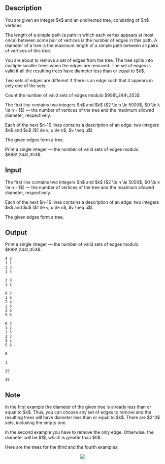 ## Description

<div><p>You are given an integer $k$ and an undirected tree, consisting of $n$ vertices.</p><p>The length of a simple path (a path in which each vertex appears at most once) between some pair of vertices is the number of edges in this path. A diameter of a tree is the maximum length of a simple path between all pairs of vertices of this tree.</p><p>You are about to remove a set of edges from the tree. The tree splits into multiple smaller trees when the edges are removed. The set of edges is valid if all the resulting trees have diameter less than or equal to $k$.</p><p>Two sets of edges are different if there is an edge such that it appears in only one of the sets.</p><p>Count the number of valid sets of edges modulo $998\,244\,353$.</p></div><div class="input-specification"><p>The first line contains two integers $n$ and $k$ ($2 \le n \le 5000$, $0 \le k \le n - 1$)&nbsp;— the number of vertices of the tree and the maximum allowed diameter, respectively.</p><p>Each of the next $n-1$ lines contains a description of an edge: two integers $v$ and $u$ ($1 \le v, u \le n$, $v \neq u$).</p><p>The given edges form a tree.</p></div><div class="output-specification"><p>Print a single integer&nbsp;— the number of valid sets of edges modulo $998\,244\,353$.</p></div>

## Input

<p>The first line contains two integers $n$ and $k$ ($2 \le n \le 5000$, $0 \le k \le n - 1$)&nbsp;— the number of vertices of the tree and the maximum allowed diameter, respectively.</p><p>Each of the next $n-1$ lines contains a description of an edge: two integers $v$ and $u$ ($1 \le v, u \le n$, $v \neq u$).</p><p>The given edges form a tree.</p>

## Output

<p>Print a single integer&nbsp;— the number of valid sets of edges modulo $998\,244\,353$.</p>





```input1
4 3
1 2
1 3
1 4
```




```input2
2 0
1 2
```




```input3
6 2
1 6
2 4
2 6
3 6
5 6
```




```input4
6 3
1 2
1 5
2 3
3 4
5 6
```




```output1
8
```




```output2
1
```




```output3
25
```




```output4
29
```



## Note

<p>In the first example the diameter of the given tree is already less than or equal to $k$. Thus, you can choose any set of edges to remove and the resulting trees will have diameter less than or equal to $k$. There are $2^3$ sets, including the empty one.</p><p>In the second example you have to remove the only edge. Otherwise, the diameter will be $1$, which is greater than $0$.</p><p>Here are the trees for the third and the fourth examples: </p><center> <img class="tex-graphics" src="file://TObVjHx0.png" style="max-width: 100.0%;max-height: 100.0%;"> </center>

